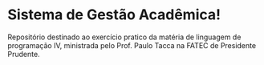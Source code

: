 # Sistema de Gestão Acadêmica!

Repositório destinado ao exercício pratico da matéria de linguagem de programação IV, ministrada pelo Prof. Paulo Tacca na FATEC de Presidente Prudente.
